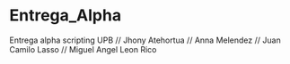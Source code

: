# Entrega_Alpha
 Entrega alpha scripting UPB
 //
 Jhony Atehortua
 //
 Anna Melendez
 //
 Juan Camilo Lasso
 //
 Miguel Angel Leon Rico

